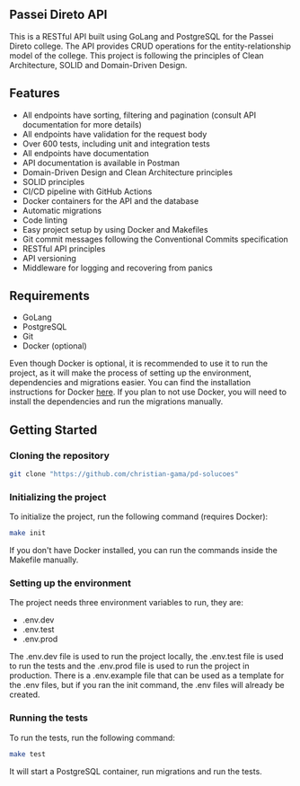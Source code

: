 ## Passei Direto API

This is a RESTful API built using GoLang and PostgreSQL for the Passei Direto college. The API provides CRUD operations for the entity-relationship model of the college.
This project is following the principles of Clean Architecture, SOLID and Domain-Driven Design.

## Features
- All endpoints have sorting, filtering and pagination (consult API documentation for more details)
- All endpoints have validation for the request body
- Over 600 tests, including unit and integration tests
- All endpoints have documentation
- API documentation is available in Postman
- Domain-Driven Design and Clean Architecture principles
- SOLID principles
- CI/CD pipeline with GitHub Actions
- Docker containers for the API and the database
- Automatic migrations
- Code linting
- Easy project setup by using Docker and Makefiles
- Git commit messages following the Conventional Commits specification
- RESTful API principles
- API versioning
- Middleware for logging and recovering from panics

## Requirements

- GoLang
- PostgreSQL
- Git
- Docker (optional)

Even though Docker is optional, it is recommended to use it to run the project, as it will make the process of setting up the environment, dependencies and migrations easier. You can find the installation instructions for Docker [here](https://docs.docker.com/get-docker/).
If you plan to not use Docker, you will need to install the dependencies and run the migrations manually.

## Getting Started

### Cloning the repository

```bash
git clone "https://github.com/christian-gama/pd-solucoes"
```

### Initializing the project

To initialize the project, run the following command (requires Docker):

```bash
make init
```

If you don't have Docker installed, you can run the commands inside the Makefile manually.

### Setting up the environment

The project needs three environment variables to run, they are:

- .env.dev
- .env.test
- .env.prod

The .env.dev file is used to run the project locally, the .env.test file is used to run the tests and the .env.prod file is used to run the project in production. There is a .env.example file that can be used as a template for the .env files, but if you ran the init command, the .env files will already be created.

### Running the tests

To run the tests, run the following command:

```bash
make test
```

It will start a PostgreSQL container, run migrations and run the tests.
